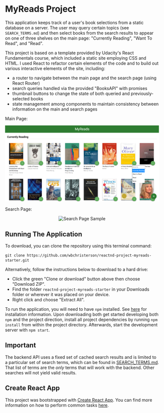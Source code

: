 # MyReads Project

This application keeps track of a user's book selections from a static database on a server. The user may query certain topics (see `SEARCH_TERMS.md`) and then select books from the search results to appear on one of three shelves on the main page: "Currently Reading", "Want To Read", and "Read".

This project is based on a template provided by Udacity's React Fundamentals course, which included a static site employing CSS and HTML. I used React to refactor certain elements of the code and to build out various interactive elements of the site, including:
* a router to navigate between the main page and the search page (using React Router)
* search queries handled via the provided "BooksAPI" with promises
* thumbnail buttons to change the state of both queried and previously-selected books
* state management among components to maintain consistency between information on the main and search pages

Main Page:
<p align="center">
  <img src="img/main-page.png" alt="Main Page Sample">
</p>

Search Page:
<p align="center">
  <img src="img/searcg-page.png" alt="Search Page Sample">
</p>

## Running The Application
To download, you can clone the repository using this terminal command:
```
git clone https://github.com/wbchristerson/reactnd-project-myreads-starter.git
```

Alternatively, follow the instructions below to download to a hard drive:
* Click the green "Clone or download" button above then choose "Download ZIP".
* Find the folder `reactnd-project-myreads-starter` in your Downloads folder or wherever it was placed on your device.
* Right click and choose "Extract All".

To run the application, you will need to have `npm` installed. See [here](https://www.npmjs.com/get-npm) for installation information. Upon downloading both get started developing both `npm` and the project direction, install all project dependencies by running `npm install` from within the project directory. Afterwards, start the development server with `npm start`.

## Important
The backend API uses a fixed set of cached search results and is limited to a particular set of search terms, which can be found in [SEARCH_TERMS.md](SEARCH_TERMS.md). That list of terms are the _only_ terms that will work with the backend. Other searches will not yield valid results.

## Create React App

This project was bootstrapped with [Create React App](https://github.com/facebookincubator/create-react-app). You can find more information on how to perform common tasks [here](https://github.com/facebookincubator/create-react-app/blob/master/packages/react-scripts/template/README.md).
